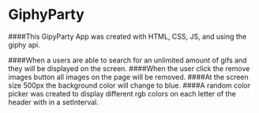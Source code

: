 # GiphyParty

####This GipyParty App was created with HTML, CSS, JS, and using the giphy api.

####When a users are able to search for an unlimited amount of gifs and they will be displayed on the screen.
####When the user click the remove images button all images on the page will be removed.
####At the screen size 500px the background color will change to blue.
####A random color picker was created to display different rgb colors on each letter of the header with in a setInterval.
